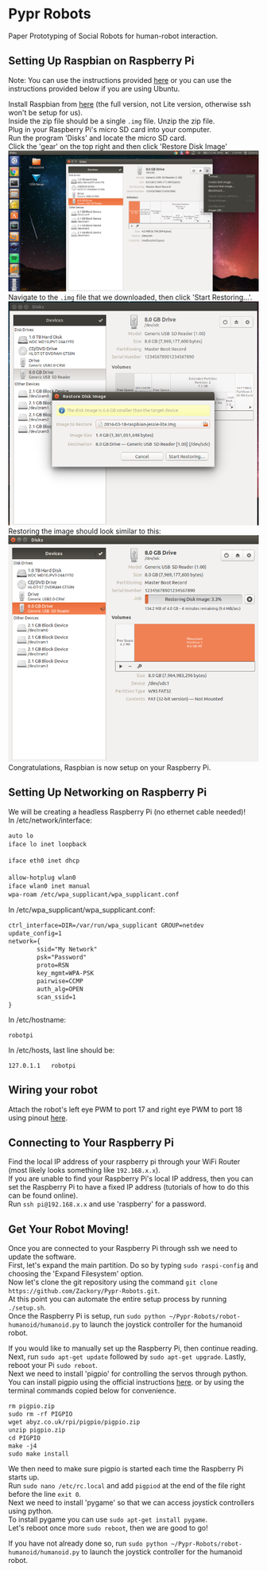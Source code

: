 # Pypr Robots
Paper Prototyping of Social Robots for human-robot interaction.


## Setting Up Raspbian on Raspberry Pi
Note: You can use the instructions provided [here](https://www.raspberrypi.org/documentation/installation/installing-images/README.md)
or you can use the instructions provided below if you are using Ubuntu.

Install Raspbian from [here](https://www.raspberrypi.org/downloads/raspbian/) (the full version, not Lite version, otherwise ssh won't be setup for us).  
Inside the zip file should be a single `.img` file. Unzip the zip file.  
Plug in your Raspberry Pi's micro SD card into your computer.  
Run the program 'Disks' and locate the micro SD card.  
Click the 'gear' on the top right and then click 'Restore Disk Image'  
![alt text](images/Install-01.png "Restore Disk Image")  
Navigate to the `.img` file that we downloaded, then click 'Start Restoring...'.  
![alt text](images/Install-02.png "Image to Restore")  
Restoring the image should look similar to this:  
![alt text](images/Install-03.png "Restoring Image")  
Congratulations, Raspbian is now setup on your Raspberry Pi.


## Setting Up Networking on Raspberry Pi
We will be creating a headless Raspberry Pi (no ethernet cable needed)!  
In /etc/network/interface:  
```bash
auto lo
iface lo inet loopback

iface eth0 inet dhcp

allow-hotplug wlan0
iface wlan0 inet manual
wpa-roam /etc/wpa_supplicant/wpa_supplicant.conf
```

In /etc/wpa_supplicant/wpa_supplicant.conf:  
```
ctrl_interface=DIR=/var/run/wpa_supplicant GROUP=netdev
update_config=1
network={
        ssid="My Network"
        psk="Password"
        proto=RSN
        key_mgmt=WPA-PSK
        pairwise=CCMP
        auth_alg=OPEN
        scan_ssid=1
}
```

In /etc/hostname:  
```
robotpi
```

In /etc/hosts, last line should be:  
```
127.0.1.1	robotpi
```


## Wiring your robot
Attach the robot's left eye PWM to port 17 and right eye PWM to port 18 using pinout [here](https://www.raspberrypi.org/documentation/usage/gpio-plus-and-raspi2/).


## Connecting to Your Raspberry Pi
Find the local IP address of your raspberry pi through your WiFi Router (most likely looks something like `192.168.x.x`).  
If you are unable to find your Raspberry Pi's local IP address, then you can set the Raspberry Pi to have a fixed IP address (tutorials of how to do this can be found online).  
Run `ssh pi@192.168.x.x` and use 'raspberry' for a password.


## Get Your Robot Moving!
Once you are connected to your Raspberry Pi through ssh we need to update the software.  
First, let's expand the main partition. Do so by typing `sudo raspi-config` and choosing the 'Expand Filesystem' option.  
Now let's clone the git repository using the command `git clone https://github.com/Zackory/Pypr-Robots.git`.  
At this point you can automate the entire setup process by running `./setup.sh`.  
Once the Raspberry Pi is setup, run `sudo python ~/Pypr-Robots/robot-humanoid/humanoid.py` to launch the joystick controller for the humanoid robot.

If you would like to manually set up the Raspberry Pi, then continue reading.
Next, run `sudo apt-get update` followed by `sudo apt-get upgrade`. Lastly, reboot your Pi `sudo reboot`.  
Next we need to install 'pigpio' for controlling the servos through python.  
You can install pigpio using the official instructions [here](http://abyz.co.uk/rpi/pigpio/download.html).
or by using the terminal commands copied below for convenience.  
```
rm pigpio.zip
sudo rm -rf PIGPIO
wget abyz.co.uk/rpi/pigpio/pigpio.zip
unzip pigpio.zip
cd PIGPIO
make -j4
sudo make install
```
We then need to make sure pigpio is started each time the Raspberry Pi starts up.  
Run `sudo nano /etc/rc.local` and add `pigpiod` at the end of the file right before the line `exit 0`.  
Next we need to install 'pygame' so that we can access joystick controllers using python.  
To install pygame you can use `sudo apt-get install pygame`.  
Let's reboot once more `sudo reboot`, then we are good to go!  

If you have not already done so, run `sudo python ~/Pypr-Robots/robot-humanoid/humanoid.py` to launch the joystick controller for the humanoid robot.
